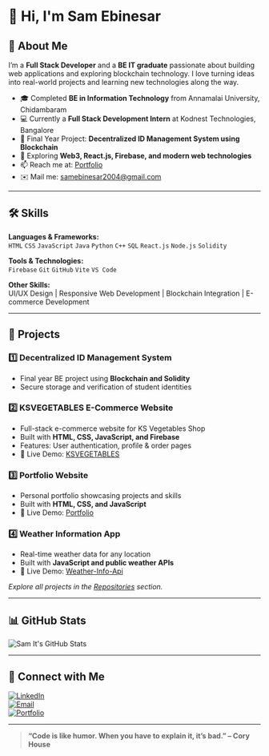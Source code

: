 # 👋 Hi, I'm Sam Ebinesar

## 💼 About Me
I’m a **Full Stack Developer** and a **BE IT graduate** passionate about building web applications and exploring blockchain technology. I love turning ideas into real-world projects and learning new technologies along the way.  

- 🎓 Completed **BE in Information Technology** from Annamalai University, Chidambaram  
- 💻 Currently a **Full Stack Development Intern** at Kodnest Technologies, Bangalore  
- 🔗 Final Year Project: **Decentralized ID Management System using Blockchain**  
- 🌱 Exploring **Web3, React.js, Firebase, and modern web technologies**  
- 📫 Reach me at: [Portfolio](https://samebinesar.github.io/NewPort/)  
- ✉️ Mail me: [samebinesar2004@gmail.com](mailto:samebinesar2004@gmail.com)  

---

## 🛠 Skills

**Languages & Frameworks:**  
`HTML` `CSS` `JavaScript` `Java` `Python` `C++` `SQL` `React.js` `Node.js` `Solidity`  

**Tools & Technologies:**  
`Firebase` `Git` `GitHub` `Vite` `VS Code`  

**Other Skills:**  
UI/UX Design | Responsive Web Development | Blockchain Integration | E-commerce Development  

---

## 🚀 Projects

### 1️⃣ Decentralized ID Management System
- Final year BE project using **Blockchain and Solidity**  
- Secure storage and verification of student identities  

### 2️⃣ KSVEGETABLES E-Commerce Website
- Full-stack e-commerce website for KS Vegetables Shop  
- Built with **HTML, CSS, JavaScript, and Firebase**  
- Features: User authentication, profile & order pages  
- 🔗 Live Demo: [KSVEGETABLES](https://samebinesar.github.io/KSVEGETABLES.com/)  

### 3️⃣ Portfolio Website
- Personal portfolio showcasing projects and skills  
- Built with **HTML, CSS, and JavaScript**  
- 🔗 Live Demo: [Portfolio](https://samebinesar.github.io/NewPort/)  

### 4️⃣ Weather Information App
- Real-time weather data for any location  
- Built with **JavaScript and public weather APIs**  
- 🔗 Live Demo: [Weather-Info-Api](https://samebinesar.github.io/Weather-api/)  

*Explore all projects in the [Repositories](https://github.com/samebinesar?tab=repositories) section.*  

---

## 📊 GitHub Stats
![Sam It's GitHub Stats](https://github-readme-stats.vercel.app/api?username=samebinesar&show_icons=true&theme=radical)  

---

## 🔗 Connect with Me

[![LinkedIn](https://img.shields.io/badge/LinkedIn-Sam_It-blue?style=for-the-badge&logo=linkedin)](https://www.linkedin.com/in/sam-it-2247202b6)  
[![Email](https://img.shields.io/badge/Email-samebinesar2004@gmail.com-red?style=for-the-badge&logo=gmail)](mailto:samebinesar2004@gmail.com)  
[![Portfolio](https://img.shields.io/badge/Portfolio-Website-orange?style=for-the-badge&logo=github)](https://samebinesar.github.io/NewPort/)  

---

> **“Code is like humor. When you have to explain it, it’s bad.” – Cory House**

